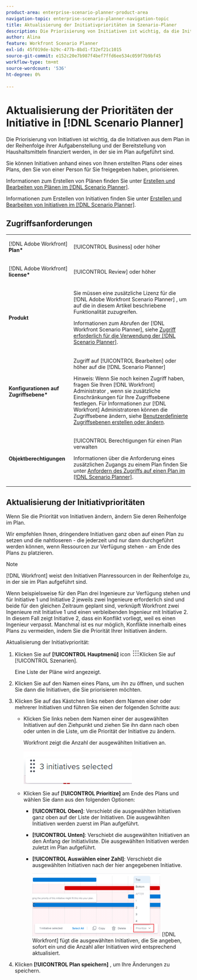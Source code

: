 ```yaml
---
product-area: enterprise-scenario-planner-product-area
navigation-topic: enterprise-scenario-planner-navigation-topic
title: Aktualisierung der Initiativprioritäten im Szenario-Planer
description: Die Priorisierung von Initiativen ist wichtig, da die Initiativen aus dem Plan in der Reihenfolge ihrer Aufgabenstellung und der Bereitstellung von Haushaltsmitteln finanziert werden, in der sie im Plan aufgeführt sind.
author: Alina
feature: Workfront Scenario Planner
exl-id: 45f019de-b29c-477b-8bd1-f32ef21c1015
source-git-commit: e152c20e7b987f4bef7ffd6ee534c059f7b9bf45
workflow-type: tm+mt
source-wordcount: '536'
ht-degree: 0%

---
```


# Aktualisierung der Prioritäten der Initiative in [!DNL Scenario Planner]

Die Priorisierung von Initiativen ist wichtig, da die Initiativen aus dem Plan in der Reihenfolge ihrer Aufgabenstellung und der Bereitstellung von Haushaltsmitteln finanziert werden, in der sie im Plan aufgeführt sind.

Sie können Initiativen anhand eines von Ihnen erstellten Plans oder eines Plans, den Sie von einer Person für Sie freigegeben haben, priorisieren.

Informationen zum Erstellen von Plänen finden Sie unter [Erstellen und Bearbeiten von Plänen im [!DNL Scenario Planner]](../scenario-planner/create-and-edit-plans.md).

Informationen zum Erstellen von Initiativen finden Sie unter [Erstellen und Bearbeiten von Initiativen im [!DNL Scenario Planner]](../scenario-planner/create-and-edit-initiatives.md).

## Zugriffsanforderungen

<table style="table-layout:auto"> 
 <col> 
 <col> 
 <tbody> 
  <tr> 
   <td> <p>[!DNL Adobe Workfront]<b> Plan*</b> </p> </td> 
   <td>[!UICONTROL Business] oder höher</td> 
  </tr> 
  <tr> 
   <td> <p>[!DNL Adobe Workfront]<b> license*</b> </p> </td> 
   <td> <p>[!UICONTROL Review] oder höher</p> </td> 
  </tr> 
  <tr> 
   <td><b>Produkt</b> </td> 
   <td> <p>Sie müssen eine zusätzliche Lizenz für die [!DNL Adobe Workfront Scenario Planner] , um auf die in diesem Artikel beschriebene Funktionalität zuzugreifen.</p> <p>Informationen zum Abrufen der [!DNL Workfront Scenario Planner], siehe <a href="../scenario-planner/access-needed-to-use-sp.md" class="MCXref xref">Zugriff erforderlich für die Verwendung der [!DNL Scenario Planner]</a>. </p> </td> 
  </tr> 
  <tr data-mc-conditions=""> 
   <td><strong>Konfigurationen auf Zugriffsebene*</strong> </td> 
   <td> <p>Zugriff auf [!UICONTROL Bearbeiten] oder höher auf die [!DNL Scenario Planner]</p> <p>Hinweis: Wenn Sie noch keinen Zugriff haben, fragen Sie Ihren [!DNL Workfront] Administrator , wenn sie zusätzliche Einschränkungen für Ihre Zugriffsebene festlegen. Für Informationen zur [!DNL Workfront] Administratoren können die Zugriffsebene ändern, siehe <a href="../administration-and-setup/add-users/configure-and-grant-access/create-modify-access-levels.md" class="MCXref xref">Benutzerdefinierte Zugriffsebenen erstellen oder ändern</a>.</p> </td> 
  </tr> 
  <tr data-mc-conditions=""> 
   <td> <p><strong>Objektberechtigungen</strong> </p> </td> 
   <td> <p>[!UICONTROL Berechtigungen für einen Plan verwalten</p> <p>Informationen über die Anforderung eines zusätzlichen Zugangs zu einem Plan finden Sie unter <a href="../scenario-planner/request-access-to-plan.md" class="MCXref xref">Anfordern des Zugriffs auf einen Plan im [!DNL Scenario Planner]</a>.</p> </td> 
  </tr> 
 </tbody> 
</table>

## Aktualisierung der Initiativprioritäten

Wenn Sie die Priorität von Initiativen ändern, ändern Sie deren Reihenfolge im Plan.

Wir empfehlen Ihnen, dringendere Initiativen ganz oben auf einen Plan zu setzen und die nahtloseren - die jederzeit und nur dann durchgeführt werden können, wenn Ressourcen zur Verfügung stehen - am Ende des Plans zu platzieren.

>[!NOTE]
>
>[!DNL Workfront] weist den Initiativen Planressourcen in der Reihenfolge zu, in der sie im Plan aufgeführt sind.
>
>Wenn beispielsweise für den Plan drei Ingenieure zur Verfügung stehen und für Initiative 1 und Initiative 2 jeweils zwei Ingenieure erforderlich sind und beide für den gleichen Zeitraum geplant sind, verknüpft Workfront zwei Ingenieure mit Initiative 1 und einen verbleibenden Ingenieur mit Initiative 2. In diesem Fall zeigt Initiative 2, dass ein Konflikt vorliegt, weil es einen Ingenieur verpasst. Manchmal ist es nur möglich, Konflikte innerhalb eines Plans zu vermeiden, indem Sie die Priorität Ihrer Initiativen ändern.

Aktualisierung der Initiativpriorität:

1. Klicken Sie auf **[!UICONTROL Hauptmenü]** icon ![](assets/main-menu-icon.png)Klicken Sie auf [!UICONTROL Szenarien].

   Eine Liste der Pläne wird angezeigt.

1. Klicken Sie auf den Namen eines Plans, um ihn zu öffnen, und suchen Sie dann die Initiativen, die Sie priorisieren möchten.
1. Klicken Sie auf das Kästchen links neben dem Namen einer oder mehrerer Initiativen und führen Sie einen der folgenden Schritte aus:

   * Klicken Sie links neben dem Namen einer der ausgewählten Initiativen auf den Ziehpunkt und ziehen Sie ihn dann nach oben oder unten in die Liste, um die Priorität der Initiative zu ändern.

      Workfront zeigt die Anzahl der ausgewählten Initiativen an.

      ![](assets/multi-select-initiative-number.png)

   * Klicken Sie auf **[!UICONTROL Prioritize]** am Ende des Plans und wählen Sie dann aus den folgenden Optionen:

      * **[!UICONTROL Oben]**: Verschiebt die ausgewählten Initiativen ganz oben auf der Liste der Initiativen. Die ausgewählten Initiativen werden zuerst im Plan aufgeführt.
      * **[!UICONTROL Unten]**: Verschiebt die ausgewählten Initiativen an den Anfang der Initiativliste. Die ausgewählten Initiativen werden zuletzt im Plan aufgeführt.
      * **[!UICONTROL Auswählen einer Zahl]**: Verschiebt die ausgewählten Initiativen nach der hier angegebenen Initiative.

         ![](assets/prioritize-initiatives-expanded-highlighted-350x171.png)
      [!DNL Workfront] fügt die ausgewählten Initiativen, die Sie angeben, sofort ein und die Anzahl aller Initiativen wird entsprechend aktualisiert.


1. Klicken **[!UICONTROL Plan speichern]** , um Ihre Änderungen zu speichern.
